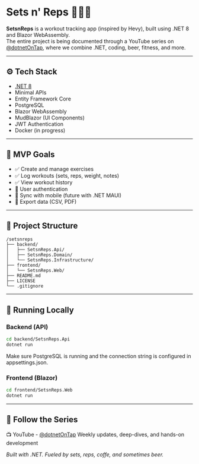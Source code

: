 # Sets n' Reps 🏋️‍♂️📲

**SetsnReps** is a workout tracking app (inspired by Hevy), built using .NET 8 and Blazor WebAssembly.  
The entire project is being documented through a YouTube series on [@dotnetOnTap](https://www.youtube.com/@dotnetOnTap), where we combine .NET, coding, beer, fitness, and more.

---

## ⚙️ Tech Stack

- [.NET 8](https://dotnet.microsoft.com/en-us/download/dotnet/8.0)
- Minimal APIs
- Entity Framework Core
- PostgreSQL
- Blazor WebAssembly
- MudBlazor (UI Components)
- JWT Authentication
- Docker (in progress)

---

## 🎯 MVP Goals

- ✅ Create and manage exercises
- ✅ Log workouts (sets, reps, weight, notes)
- ✅ View workout history
- 🚧 User authentication
- 🚧 Sync with mobile (future with .NET MAUI)
- 🚧 Export data (CSV, PDF)

---

## 📁 Project Structure

```plaintext
/setsnreps
├── backend/
│   ├── SetsnReps.Api/
│   ├── SetsnReps.Domain/
│   └── SetsnReps.Infrastructure/
├── frontend/
│   └── SetsnReps.Web/
├── README.md
├── LICENSE
└── .gitignore
```

---

## 🧪 Running Locally

### Backend (API)

```bash
cd backend/SetsnReps.Api
dotnet run
```

Make sure PostgreSQL is running and the connection string is configured in appsettings.json.

### Frontend (Blazor)

```bash
cd frontend/SetsnReps.Web
dotnet run
```

---

## 🎥 Follow the Series
📺 YouTube - [@dotnetOnTap](https://www.youtube.com/@dotnetOnTap)
Weekly updates, deep-dives, and hands-on development


*Built with .NET. Fueled by sets, reps, coffe, and sometimes beer.*
